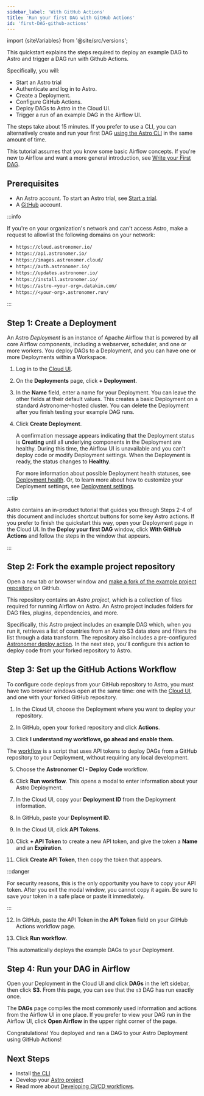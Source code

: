 ```yaml
---
sidebar_label: 'With GitHub Actions'
title: 'Run your first DAG with GitHub Actions'
id: 'first-DAG-github-actions'
---
```


<head>
  <meta name="description" content="Learn how to run your first Apache Airflow DAG on Astro using the Cloud UI." />
  <meta name="og:description" content="Learn how to run your first Apache Airflow DAG on Astro using the Cloud UI." />
</head>

import {siteVariables} from '@site/src/versions';

This quickstart explains the steps required to deploy an example DAG to Astro and trigger a DAG run with Github Actions.

Specifically, you will:

- Start an Astro trial
- Authenticate and log in to Astro. 
- Create a Deployment. 
- Configure GitHub Actions.
- Deploy DAGs to Astro in the Cloud UI.
- Trigger a run of an example DAG in the Airflow UI. 

The steps take about 15 minutes. If you prefer to use a CLI, you can alternatively create and run your first DAG [using the Astro CLI](first-DAG-cli.md) in the same amount of time.

This tutorial assumes that you know some basic Airflow concepts. If you're new to Airflow and want a more general introduction, see [Write your First DAG](https://docs.astronomer.io/learn/get-started-with-airflow).

## Prerequisites

- An Astro account. To start an Astro trial, see [Start a trial](trial.md).
- A [GitHub](https://docs.github.com/en/get-started/signing-up-for-github) account.

:::info

If you're on your organization's network and can't access Astro, make a request to allowlist the following domains on your network:

- `https://cloud.astronomer.io/`
- `https://api.astronomer.io/`
- `https://images.astronomer.cloud/`
- `https://auth.astronomer.io/`
- `https://updates.astronomer.io/`
- `https://install.astronomer.io/`
- `https://astro-<your-org>.datakin.com/`
- `https://<your-org>.astronomer.run/`

:::

## Step 1: Create a Deployment

An Astro _Deployment_ is an instance of Apache Airflow that is powered by all core Airflow components, including a webserver, scheduler, and one or more workers. You deploy DAGs to a Deployment, and you can have one or more Deployments within a Workspace.

1. Log in to the [Cloud UI](https://cloud.astronomer.io).

2. On the **Deployments** page, click **+ Deployment**.

3. In the **Name** field, enter a name for your Deployment. You can leave the other fields at their default values. This creates a basic Deployment on a standard Astronomer-hosted cluster. You can delete the Deployment after you finish testing your example DAG runs. 

4. Click **Create Deployment**.

    A confirmation message appears indicating that the Deployment status is **Creating** until all underlying components in the Deployment are healthy. During this time, the Airflow UI is unavailable and you can't deploy code or modify Deployment settings. When the Deployment is ready, the status changes to **Healthy**.
    
    For more information about possible Deployment health statuses, see [Deployment health](deployment-metrics.md#deployment-health). Or, to learn more about how to customize your Deployment settings, see [Deployment settings](deployment-settings.md).

:::tip

Astro contains an in-product tutorial that guides you through Steps 2-4 of this document and includes shortcut buttons for some key Astro actions. If you prefer to finish the quickstart this way, open your Deployment page in the Cloud UI. In the **Deploy your first DAG** window, click **With GitHub Actions** and follow the steps in the window that appears. 

:::

## Step 2: Fork the example project repository


Open a new tab or browser window and [make a fork of the example project repository](https://github.com/astronomer/astro-example-dags/fork) on GitHub.

This repository contains an _Astro project_, which is a collection of files required for running Airflow on Astro. An Astro project includes folders for DAG files, plugins, dependencies, and more.

Specifically, this Astro project includes an example DAG which, when you run it, retrieves a list of countries from an Astro S3 data store and filters the list through a data transform. The repository also includes a pre-configured [Astronomer deploy action](https://github.com/astronomer/deploy-action). In the next step, you'll configure this action to deploy code from your forked repository to Astro.
## Step 3: Set up the GitHub Actions Workflow

To configure code deploys from your GitHub repository to Astro, you must have two browser windows open at the same time: one with the [Cloud UI](https://cloud.astronomer.io), and one with your forked GitHub repository.

1. In the Cloud UI, choose the Deployment where you want to deploy your repository. 

2. In GitHub, open your forked repository and click **Actions**.

3. Click **I understand my workflows, go ahead and enable them.**

  The [workflow](https://github.com/astronomer/astro-example-dags/blob/main/.github/workflows/deploy-to-astro.yaml) is a script that uses API tokens to deploy DAGs from a GitHub repository to your Deployment, without requiring any local development.

5. Choose the **Astronomer CI - Deploy Code** workflow. 

6. Click **Run workflow**. This opens a modal to enter information about your Astro Deployment.

7. In the Cloud UI, copy your **Deployment ID** from the Deployment information. 

8. In GitHub, paste your **Deployment ID**.

9. In the Cloud UI, click **API Tokens**.

10. Click **+ API Token** to create a new API token, and give the token a **Name** and an **Expiration**.

11. Click **Create API Token**, then copy the token that appears.

:::danger

For security reasons, this is the only opportunity you have to copy your API token. After you exit the modal window, you cannot copy it again. Be sure to save your token in a safe place or paste it immediately.

:::

12. In GitHub, paste the API Token in the **API Token** field on your GitHub Actions workflow page.

13. Click **Run workflow**. 

This automatically deploys the example DAGs to your Deployment.

## Step 4: Run your DAG in Airflow

Open your Deployment in the Cloud UI and click **DAGs** in the left sidebar, then click **S3**. From this page, you can see that the `s3` DAG has run exactly once. 

The **DAGs** page compiles the most commonly used information and actions from the Airflow UI in one place. If you prefer to view your DAG run in the Airflow UI, click **Open Airflow** in the upper right corner of the page.

Congratulations! You deployed and ran a DAG to your Astro Deployment using GitHub Actions!

## Next Steps

- Install [the CLI](/astro/cli/install-cli.md)
- Develop your [Astro project](/astro/cli/run-airflow-locally)
- Read more about [Developing CI/CD workflows](set-up-ci-cd.md).
